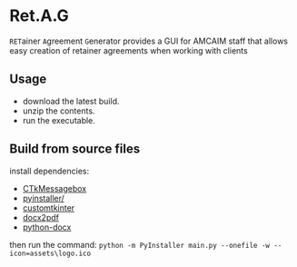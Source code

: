 # Ret.A.G
`RET`ainer `A`greement `G`enerator provides a GUI for AMCAIM staff that allows easy creation of retainer agreements when working with clients 

## Usage
- download the latest build.
- unzip the contents.
- run the executable.

## Build from source files
install dependencies:
- [CTkMessagebox](https://pypi.org/project/CTkMessagebox/)
- [pyinstaller/](https://pypi.org/project/pyinstaller/)
- [customtkinter](https://pypi.org/project/customtkinter/)
- [docx2pdf](https://pypi.org/project/docx2pdf/)
- [python-docx](https://pypi.org/project/python-docx/)

then run the command:
```python -m PyInstaller main.py --onefile -w --icon=assets\logo.ico```
